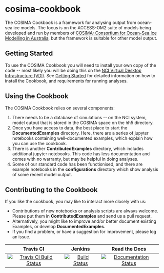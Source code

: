# cosima-cookbook

The COSIMA Cookbook is a framework for analysing output from ocean-sea ice models. The focus is on the ACCESS-OM2 suite of models being developed and run by members of [COSIMA: Consortium for Ocean-Sea Ice Modelling in Australia](http://cosima.org.au), but the framework is suitable for other model output.

## Getting Started
To use the COSIMA Cookbook you will need to install your own copy of the code -- most likely you will be doing this on the [NCI Virtual Desktop Infrastructure (VDI)](http://nci.org.au/services/vdi/). See [Getting Started](http://cosima-cookbook.readthedocs.io/en/latest/getting_started.html) for detailed information on how to install the Cookbook, and requirements for running analyses.

## Using the Cookbook
The COSIMA Cookbook relies on several components:
 1. There needs to be a database of simulations -- on the NCI system, model output that is stored in the COSIMA space on the hh5 directory.
 2. Once you have access to data, the best place to start the **DocumentedExamples** directory. Here, there are a series of jupyter notebooks containing well-documented examples, which explain how you can use the cookbook.
 3. There is another **ContributedExamples** directory, which includes additional jupyter notebooks. This code has less documentation and comes with no warranty, but may be helpful in doing analyses.
 4. Some of our standard code has been functionised, and there are example notebooks in the **configurations** directory which show analysis of some recent model output.


## Contributing to the Cookbook
If you like the cookbook, you may like to interact more closely with us:
 * Contributions of new notebooks or analysis scripts are always welcome. Please put them in **ContributedExamples** and send us a pull request.
 * Alternatively, you might like to improve and/or better document existing Examples, or develop **DocumentedExamples**.
 * If you find a problem, or have a suggestion for improvement, please log an issue.

| Travis CI | Jenkins | Read the Docs | 
|:---------:|:-------:|:-------------:|
| [![Travis CI Build Status](https://travis-ci.org/OceansAus/cosima-cookbook.svg?branch=master)](https://travis-ci.org/OceansAus/cosima-cookbook) | [![Build Status](https://accessdev.nci.org.au/jenkins/job/COSIMA/job/OceansAus/job/cosima-cookbook/job/master/badge/icon)](https://accessdev.nci.org.au/jenkins/job/COSIMA/job/OceansAus/job/cosima-cookbook/job/master/) | [![Documentation Status](https://readthedocs.org/projects/cosima-cookbook/badge/?version=latest)](https://cosima-cookbook.readthedocs.org/en/latest) |


